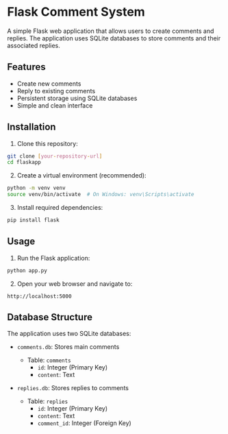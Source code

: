 # Flask Comment System

A simple Flask web application that allows users to create comments and replies. The application uses SQLite databases to store comments and their associated replies.

## Features

- Create new comments
- Reply to existing comments
- Persistent storage using SQLite databases
- Simple and clean interface

## Installation

1. Clone this repository:
```bash
git clone [your-repository-url]
cd flaskapp
```

2. Create a virtual environment (recommended):
```bash
python -m venv venv
source venv/bin/activate  # On Windows: venv\Scripts\activate
```

3. Install required dependencies:
```bash
pip install flask
```

## Usage

1. Run the Flask application:
```bash
python app.py
```

2. Open your web browser and navigate to:
```
http://localhost:5000
```

## Database Structure

The application uses two SQLite databases:

- `comments.db`: Stores main comments
  - Table: `comments`
    - `id`: Integer (Primary Key)
    - `content`: Text

- `replies.db`: Stores replies to comments
  - Table: `replies`
    - `id`: Integer (Primary Key)
    - `content`: Text
    - `comment_id`: Integer (Foreign Key)
